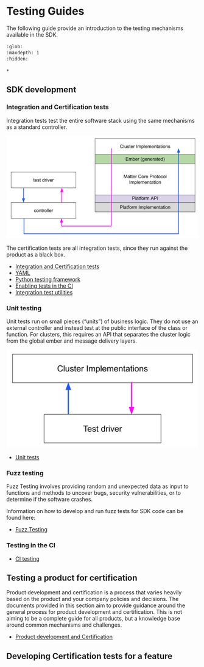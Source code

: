 # Testing Guides

The following guide provide an introduction to the testing mechanisms available
in the SDK.

```{toctree}
:glob:
:maxdepth: 1
:hidden:

*
```

## SDK development

### Integration and Certification tests

Integration tests test the entire software stack using the same mechanisms as a
standard controller.

![](./img/integration_tests.png)

The certification tests are all integration tests, since they run against the
product as a black box.

-   [Integration and Certification tests](./integration_tests.md)
-   [YAML](./yaml.md)
-   [Python testing framework](./python.md)
-   [Enabling tests in the CI](./ci_testing.md)
-   [Integration test utilities](./integration_test_utilities.md)

### Unit testing

Unit tests run on small pieces (“units”) of business logic. They do not use an
external controller and instead test at the public interface of the class or
function. For clusters, this requires an API that separates the cluster logic
from the global ember and message delivery layers.

![](./img/unit_tests.png)

-   [Unit tests](./unit_testing.md)

### Fuzz testing

Fuzz Testing involves providing random and unexpected data as input to functions
and methods to uncover bugs, security vulnerabilities, or to determine if the
software crashes.

Information on how to develop and run fuzz tests for SDK code can be found here:

-   [Fuzz Testing](./fuzz_testing.md)

### Testing in the CI

-   [CI testing](./ci_testing.md)

## Testing a product for certification

Product development and certification is a process that varies heavily based on
the product and your company policies and decisions. The documents provided in
this section aim to provide guidance around the general process for product
development and certification. This is not aiming to be a complete guide for all
products, but a knowledge base around common mechanisms and challenges.

-   [Product development and Certification](./product_development_and_certification/index.html)

## Developing Certification tests for a feature
